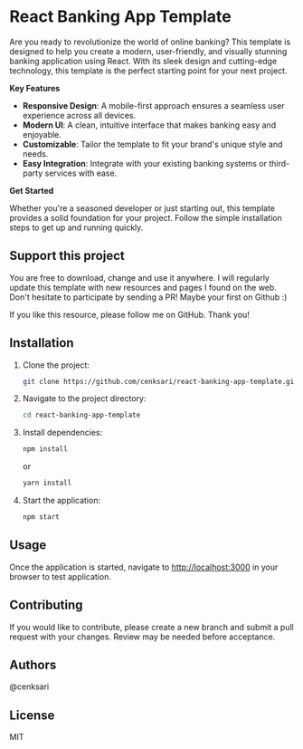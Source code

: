 # React Banking App Template

Are you ready to revolutionize the world of online banking? This template is designed to help you create a modern, user-friendly, and visually stunning banking application using React. With its sleek design and cutting-edge technology, this template is the perfect starting point for your next project.

**Key Features**

- **Responsive Design**: A mobile-first approach ensures a seamless user experience across all devices.
- **Modern UI**: A clean, intuitive interface that makes banking easy and enjoyable.
- **Customizable**: Tailor the template to fit your brand's unique style and needs.
- **Easy Integration**: Integrate with your existing banking systems or third-party services with ease.

**Get Started**

Whether you're a seasoned developer or just starting out, this template provides a solid foundation for your project. Follow the simple installation steps to get up and running quickly.

## Support this project

You are free to download, change and use it anywhere. I will regularly update this template with new resources and pages I found on the web. Don't hesitate to participate by sending a PR! Maybe your first on Github :)

If you like this resource, please follow me on GitHub. Thank you!

## Installation

1. Clone the project:

   ```bash
   git clone https://github.com/cenksari/react-banking-app-template.git
   ```

2. Navigate to the project directory:

   ```bash
   cd react-banking-app-template
   ```

3. Install dependencies:

   ```bash
   npm install
   ```

   or

   ```bash
   yarn install
   ```

4. Start the application:

   ```bash
   npm start
   ```

## Usage

Once the application is started, navigate to [http://localhost:3000](http://localhost:3000) in your browser to test application.

## Contributing

If you would like to contribute, please create a new branch and submit a pull request with your changes. Review may be needed before acceptance.

## Authors

@cenksari

## License

MIT
